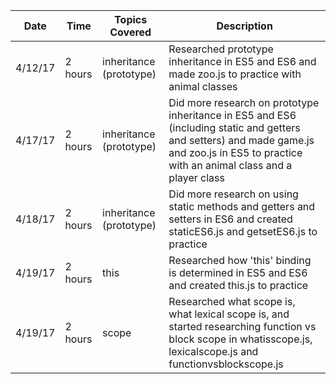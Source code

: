Date | Time | Topics Covered | Description 
--- | --- | --- | --- 
4/12/17 | 2 hours | inheritance (prototype) | Researched prototype inheritance in ES5 and ES6 and made zoo.js to practice with animal classes
4/17/17 | 2 hours | inheritance (prototype) | Did more research on prototype inheritance in ES5 and ES6 (including static and getters and setters) and made game.js and zoo.js in ES5 to practice with an animal class and a player class
4/18/17 | 2 hours | inheritance (prototype) | Did more research on using static methods and getters and setters in ES6 and created staticES6.js and getsetES6.js to practice 
4/19/17 | 2 hours | this | Researched how 'this' binding is determined in ES5 and ES6 and created this.js to practice
4/19/17 | 2 hours | scope | Researched what scope is, what lexical scope is, and started researching function vs block scope in whatisscope.js, lexicalscope.js and functionvsblockscope.js
